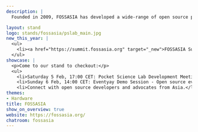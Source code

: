 ```yaml
---
description: |
  Founded in 2009, FOSSASIA has developed a wide-range of open source projects from software to hardware, organized developer events and run coding programs. We want to provide access to open technologies and knowledge that enable people to build solutions according to their own ideas and needs. It is our mission to foster the free and open source movement in Asia and sustain the FOSS ecosystem.<h4>Our projects</h4><li><a href="https://pslab.io" target="_new">FOSSASIA Hardware: Pocket Science lab</a></li><li><a href="https://codeheat.org" target="_new"><a href="https://eventyay.com" target="_new">FOSSASIA Event Management Software: Eventyay</a></li><li><a href="https://codeheat.org" target="_new">FOSSASIA Coding Program: CodeHeat</a></li><li><a href="https://summit.fossasia.org" target="_new">FOSSASIA Summit 2022, April 7-9</a></li>

layout: stand
logo: stands/fossasia/pslab_main.jpg
new_this_year: |
  <ul>
    <li><a href="https://summit.fossasia.org" target="_new">FOSSASIA Summit 2022</a> will take place online on April 7-9. Call for speakers opens until 22 Feb</li>
  </ul>
showcase: |
  <p>Come to our stand to checkout:</p>
  <ul>
    <li>Saturday 5 Feb, 17:00 CET: Pocket Science Lab Development Meeting- Open source hardware device for electronic measurements and science experiments. </li>
    <li>Sunday 6 Feb, 14:00 CET: Eventyay Demo Session - Open source event/conference management system </li>
    <li>Connect with open source developers and advocates from Asia.</li></ul><h4>Connect with Us</h4>You are invited to join <a href="https://summit.fossasia.org" target="_new">FOSSASIA Summit, April 7-9.</a> We offer Virtual Exhibition for open source projects and communities.
themes:
- Hardware
title: FOSSASIA
show_on_overview: true
website: https://fossasia.org/
chatroom: fossasia
---
```

